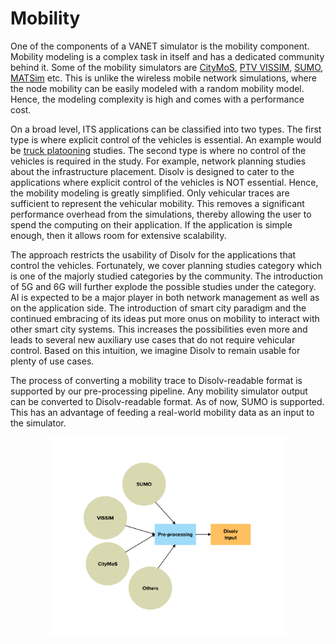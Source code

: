 # Mobility

One of the components of a VANET simulator is the mobility component.
Mobility modeling is a complex task in itself and has a dedicated community behind it.
Some of the mobility simulators are [CityMoS](https://citymos.net/), [PTV VISSIM](https://www.ptvgroup.com/en/products/ptv-vissim),
[SUMO](https://sumo.dlr.de/docs/index.html), [MATSim](https://www.matsim.org/) etc.
This is unlike the wireless mobile network simulations, where the node mobility can be easily modeled with a random mobility model.
Hence, the modeling complexity is high and comes with a performance cost.

On a broad level, ITS applications can be classified into two types.
The first type is where explicit control of the vehicles is essential.
An example would be [truck platooning](https://ieeexplore.ieee.org/abstract/document/8280871) studies.
The second type is where no control of the vehicles is required in the study.
For example, network planning studies about the infrastructure placement.
Disolv is designed to cater to the applications where explicit control of the vehicles is NOT essential.
Hence, the mobility modeling is greatly simplified.
Only vehicular traces are sufficient to represent the vehicular mobility.
This removes a significant performance overhead from the simulations, thereby allowing the user to spend the computing on their application.
If the application is simple enough, then it allows room for extensive scalability.

The approach restricts the usability of Disolv for the applications that control the vehicles.
Fortunately, we cover planning studies category which is one of the majorly studied categories by the community.
The introduction of 5G and 6G will further explode the possible studies under the category.
AI is expected to be a major player in both network management as well as on the application side.
The introduction of smart city paradigm and the continued embracing of its ideas put more onus on mobility to interact with other smart city systems.
This increases the possibilities even more and leads to several new auxiliary use cases that do not require vehicular control.
Based on this intuition, we imagine Disolv to remain usable for plenty of use cases.

The process of converting a mobility trace to Disolv-readable format is supported by our pre-processing pipeline.
Any mobility simulator output can be converted to Disolv-readable format. 
As of now, SUMO is supported.
This has an advantage of feeding a real-world mobility data as an input to the simulator.

<p align="center">
  <img style="max-width: 75%; height: auto;" src="../resources/images/design/mobility-pre.png">
</p>
